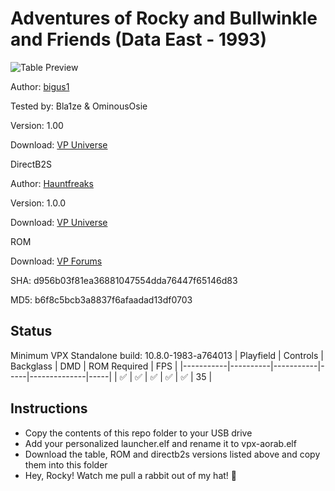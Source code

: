# Adventures of Rocky and Bullwinkle and Friends (Data East - 1993)

![Table Preview](https://github.com/Bla1ze/vpx-images/blob/main/vpx-aorab.png)

Author: [bigus1](https://www.vpforums.org/index.php?showuser=107629)

Tested by: Bla1ze & OminousOsie

Version: 1.00

Download: [VP Universe](https://www.vpforums.org/index.php?app=downloads&showfile=16533)

DirectB2S

Author: [Hauntfreaks](https://vpuniverse.com/profile/5216-hauntfreaks/)  

Version: 1.0.0

Download: [VP Universe](https://vpuniverse.com/files/file/17974-adventures-of-rocky-and-bullwinkle-and-friends-data-east-1993-b2s/)

ROM

Download: [VP Forums](https://www.vpforums.org/index.php?app=downloads&showfile=850)

SHA: d956b03f81ea36881047554dda76447f65146d83

MD5: b6f8c5bcb3a8837f6afaadad13df0703

## Status 

Minimum VPX Standalone build: 10.8.0-1983-a764013
| Playfield | Controls | Backglass | DMD | ROM Required | FPS | 
|-----------|----------|-----------|-----|--------------|-----|
| :white_check_mark: | :white_check_mark: | :white_check_mark: | :white_check_mark: | :white_check_mark: | 35 |

## Instructions

- Copy the contents of this repo folder to your USB drive
- Add your personalized launcher.elf and rename it to vpx-aorab.elf
- Download the table, ROM and directb2s versions listed above and copy them into this folder
- Hey, Rocky! Watch me pull a rabbit out of my hat! 🐰